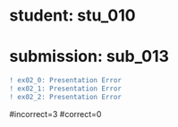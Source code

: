 # student: stu_010
# submission: sub_013

```diff
! ex02_0: Presentation Error
! ex02_1: Presentation Error
! ex02_2: Presentation Error
```
#incorrect=3
#correct=0
